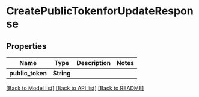 # CreatePublicTokenforUpdateResponse

## Properties

Name | Type | Description | Notes
------------ | ------------- | ------------- | -------------
**public_token** | **String** |  | 

[[Back to Model list]](../README.md#documentation-for-models) [[Back to API list]](../README.md#documentation-for-api-endpoints) [[Back to README]](../README.md)


